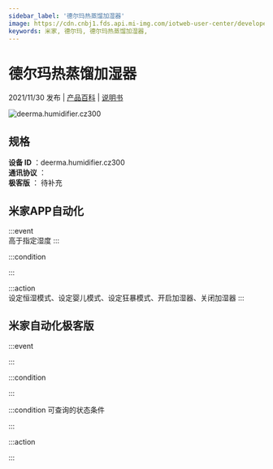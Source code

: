 ```yaml
---
sidebar_label: '德尔玛热蒸馏加湿器'
image: https://cdn.cnbj1.fds.api.mi-img.com/iotweb-user-center/developer_1678870953940NB9rM9hG.png?GalaxyAccessKeyId=AKVGLQWBOVIRQ3XLEW&Expires=9223372036854775807&Signature=DY9LdNmR/ZRuqjefAA6A4N+pDHw=
keywords: 米家, 德尔玛, 德尔玛热蒸馏加湿器, 
---
```

# 德尔玛热蒸馏加湿器

2021/11/30 发布 | [产品百科](https://home.mi.com/webapp/content/baike/product/index.html?model=deerma.humidifier.cz300/) | [说明书](https://home.mi.com/views/introduction.html?model=deerma.humidifier.cz300&region=cn)

![deerma.humidifier.cz300](https://cdn.cnbj1.fds.api.mi-img.com/iotweb-user-center/developer_1678870953940NB9rM9hG.png?GalaxyAccessKeyId=AKVGLQWBOVIRQ3XLEW&Expires=9223372036854775807&Signature=DY9LdNmR/ZRuqjefAA6A4N+pDHw=)

## 规格  
> 
**设备 ID** ：deerma.humidifier.cz300  
**通讯协议** ：  
**极客版**  ： 待补充 


## 米家APP自动化  

:::event  
高于指定湿度
:::

:::condition  

:::

:::action   
设定恒湿模式、设定婴儿模式、设定狂暴模式、开启加湿器、关闭加湿器
:::

## 米家自动化极客版  

:::event  

:::

:::condition  

:::

:::condition 可查询的状态条件  

:::

:::action  

:::

        
